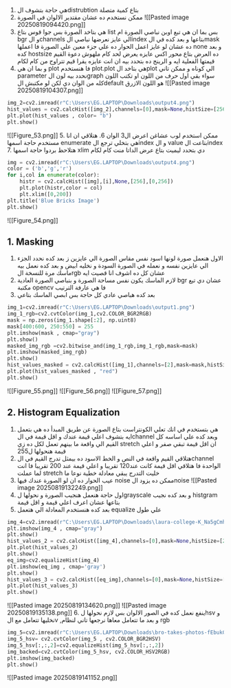 1.  هي حاجة بتشوف الdistrubtion بتاع كمية متصلة 
2. ممكن نستخدم ده عشان مقتدير الالوان في الصورة
![[Pasted image 20250819094420.png]]
3. هي بتاخد الصورة بس جوا قوس بتاع list بس بما ان هي تبع اوبن نباصي الصورة ام bgr و الchannels  الي عايز نعرضها نباصي الindex  بتاعها و بعد كده في الmask  ده عشان لو عايز اعمل الحوار ده علي جزء معين علي الصورة فا اعملها none و بعد كده hostsize  ده العرض بتاع محور اكس عايزه يعرض لحد كام ملهوش دعوة القيم قيمتها الفعلية ايه و الرينج ده بتحدد بيه ان انت عايزه يقرا قيم تتراوح من كام لكام 
4. و بما ان هي plot فا هنستخدم plot.plot  هي بتاخد الplot الي كوناه و ممكن تاني parameter  نحدد بيه لون الgraph   سواء بقي اول حرف من اللون او تكتب اللون كله  من الوان دي لكن لو مكتبش الdefault هو اللون الازرق
![[Pasted image 20250819104307.png]]
```python
img_2=cv2.imread(r"C:\Users\EG.LAPTOP\Downloads\output4.png")
hist_values = cv2.calcHist([img_2],channels=[0],mask=None,histSize=[256],ranges=[0,256])
plt.plot(hist_values , color= "b")
plt.show()
```
![[Figure_53.png]]
5. ممكن استخدم لوب عشاغن اعرض ال3 الوان
6. هتلاقي ان انا مستخدم حاجة اسمها enumerate هي بتخلي ترجع الindex و ال value بتاعت الindex 
7. هتلاحظ بردوا حاجة اسمها xlim  دي بتحدد ليميت بتاع عرض الداتا منت كام لكام
```python
img = cv2.imread(r"C:\Users\EG.LAPTOP\Downloads\output4.png")
color = ('b','g','r')
for i,col in enumerate(color):
    histr = cv2.calcHist([img],[i],None,[256],[0,256])
    plt.plot(histr,color = col)
    plt.xlim([0,200])
plt.title('Blue Bricks Image')
plt.show()
```
![[Figure_54.png]]
## 1. Masking
1. الاول هنعمل صورة لونها اسود نفس مقاس الصورة الي عايزين ز بعد كده نحدد الجزء الي عايزين نفسه و نعمله في الصورة السودة و نخليه ابيض و بعد كده نعمل بيه ماسك مرة للنسخة الrgb عشان كل ده اشوف انا قصيت ايه 
2. لازم الماسك يكون نفس مساحة الصورة و بنباصي الصورة العادية bgr  عشان دي تبع مكتبة opencv  فا هي عارفة الترتيب
3. بعد كده هباصي عادي كل حاجة بس ابصي الماسك بتاعي 
```python
img_1=cv2.imread(r"C:\Users\EG.LAPTOP\Downloads\output1.png")
img_1_rgb=cv2.cvtColor(img_1,cv2.COLOR_BGR2RGB)
mask = np.zeros(img_1.shape[:2], np.uint8)
mask[400:600, 250:550] = 255
plt.imshow(mask , cmap="gray")
plt.show()
masked_img_rgb =cv2.bitwise_and(img_1_rgb,img_1_rgb,mask=mask)
plt.imshow(masked_img_rgb)
plt.show()
hist_values_masked = cv2.calcHist([img_1],channels=[2],mask=mask,histSize=[256],ranges=[0,256])
plt.plot(hist_values_masked , "red")
plt.show()
```
![[Figure_55.png]]
![[Figure_56.png]]
![[Figure_57.png]]
## 2. Histogram Equalization
1. هي بتستخدم في انك تعلي الكونتراست بتاع الصورة عن طريق المبدأ ده هي بتعمل ايه بتشوف اعلي قيمة عندك و اقل قيمة في الchannel  وبعد كده علي اساسه كل القيم الي واقعة ما بينهم تعمل لكل ده زي stretch ان اقل قيمة تبقي صفر و اعلي قيمة هنحولها ل255
2. هتلاقي القيم واقعة في النص و الخط الاسود ده بيمثل تدرج القيم في الchannel الواحدة فا هتلاقي اقل قيمة كانت عند120 تقريبا و اعلي قيمة عند 200 تقريبا فا انت لما عملت stretch خليت التدرج يبقي معادلة خطية نوعا ما 
3. عيب الحوار ده ان لو الصورة عندك فيها noise  ممكن ده يزود الnoise 
![[Pasted image 20250819132249.png]]
4. اول حاجة هنعمل هنجيب الصورة و نحولها لgrayscale  و بعد كده نجيب histgram بتاعها عشان اعرف اعلي قيمة و اقل قيمة
5. بعد كده هنستخدم المعادلة الي هتعمل equalize  علي طول 
```python
img_4=cv2.imread(r"C:\Users\EG.LAPTOP\Downloads\laura-college-K_Na5gCmh38-unsplash.jpg", 0)
plt.imshow(img_4 , cmap="gray")
plt.show()
hist_values_2 = cv2.calcHist([img_4],channels=[0],mask=None,histSize=[256],ranges=[0,256])
plt.plot(hist_values_2)
plt.show()
eq_img=cv2.equalizeHist(img_4)
plt.imshow(eq_img , cmap='gray')
plt.show()
hist_values_3 = cv2.calcHist([eq_img],channels=[0],mask=None,histSize=[256],ranges=[0,256])
plt.plot(hist_values_3)
plt.show()
```
![[Pasted image 20250819134620.png]]
![[Pasted image 20250819135138.png]]
6. ينفع نعمل كده في الصور الالوان بس لازم نحولها لhsv و نخليها تتعامل مع الv ,و بعد ما تتعامل معاها نرجعها تاني لنظام rgb
```python
img_5=cv2.imread(r"C:\Users\EG.LAPTOP\Downloads\bro-takes-photos-fEbukGB0bBY-unsplash.jpg")
img_5_hsv= cv2.cvtColor(img_5 , cv2.COLOR_BGR2HSV)
img_5_hsv[:,:,2]=cv2.equalizeHist(img_5_hsv[:,:,2])
img_backed=cv2.cvtColor(img_5_hsv, cv2.COLOR_HSV2RGB)
plt.imshow(img_backed)
plt.show()
```
![[Pasted image 20250819141152.png]]



